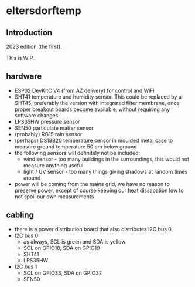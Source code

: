 
# eltersdorftemp

## Introduction

2023 edition (the first).

This is WIP.

## hardware

* ESP32 DevKitC V4 (from AZ delivery) for control and WiFi
* SHT41 temperature and humidity sensor. This could be replaced by a SHT45, preferably the version with integrated filter membrane, once proper breakout boards become available, without requiring any software changes.
* LPS35HW pressure sensor
* SEN50 particulate matter sensor
* (probably) RG15 rain sensor
* (perhaps) DS18B20 temperature sensor in moulded metal case to measure ground temperature 50 cm below ground
* the following sensors will definitely not be included:
  - wind sensor - too many buildings in the surroundings, this would not measure anything useful
  - light / UV sensor - too many things giving shadows at random times around
* power will be coming from the mains grid, we have no reason to preserve power, except of course keeping our heat dissapation low to not spoil our own measurements

## cabling

* there is a power distribution board that also distributes I2C bus 0
* I2C bus 0
  - as always, SCL is green and SDA is yellow
  - SCL on GPIO18, SDA on GPIO19
  - SHT41
  - LPS35HW
* I2C bus 1
  - SCL on GPIO33, SDA on GPIO32
  - SEN50

